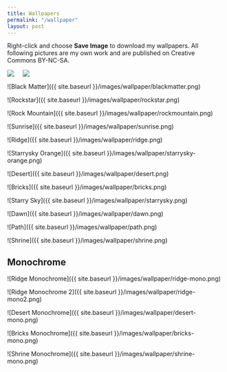 ```yaml
---
title: Wallpapers
permalink: "/wallpaper"
layout: post
---
```


Right-click and choose **Save Image** to download my wallpapers. All following pictures are my own work and are published on Creative Commons BY-NC-SA.

<div style="display: flex; flex-direction: row">
  <div><img src="{{ site.baseurl }}/images/wallpaper/vertex.png" /></div>
  <div style="margin-left: 20px"><img src="{{ site.baseurl }}/images/wallpaper/vertex2.png" /></div>
</div>

![Black Matter]({{ site.baseurl }}/images/wallpaper/blackmatter.png)

![Rockstar]({{ site.baseurl }}/images/wallpaper/rockstar.png)

![Rock Mountain]({{ site.baseurl }}/images/wallpaper/rockmountain.png)

![Sunrise]({{ site.baseurl }}/images/wallpaper/sunrise.png)

![Ridge]({{ site.baseurl }}/images/wallpaper/ridge.png)

![Starrysky Orange]({{ site.baseurl }}/images/wallpaper/starrysky-orange.png)

![Desert]({{ site.baseurl }}/images/wallpaper/desert.png)

![Bricks]({{ site.baseurl }}/images/wallpaper/bricks.png)

![Starry Sky]({{ site.baseurl }}/images/wallpaper/starrysky.png)

![Dawn]({{ site.baseurl }}/images/wallpaper/dawn.png)

![Path]({{ site.baseurl }}/images/wallpaper/path.png)

![Shrine]({{ site.baseurl }}/images/wallpaper/shrine.png)

## Monochrome

![Ridge Monochrome]({{ site.baseurl }}/images/wallpaper/ridge-mono.png)

![Ridge Monochrome 2]({{ site.baseurl }}/images/wallpaper/ridge-mono2.png)

![Desert Monochrome]({{ site.baseurl }}/images/wallpaper/desert-mono.png)

![Bricks Monochrome]({{ site.baseurl }}/images/wallpaper/bricks-mono.png)

![Shrine Monochrome]({{ site.baseurl }}/images/wallpaper/shrine-mono.png)
